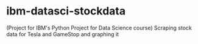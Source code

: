 # ibm-datasci-stockdata
(Project for IBM's Python Project for Data Science course) Scraping stock data for Tesla and GameStop and graphing it
